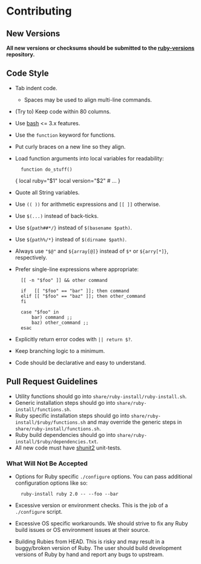 # Contributing

## New Versions

**All new versions or checksums should be submitted to the [ruby-versions]
repository.**

## Code Style

* Tab indent code.
  * Spaces may be used to align multi-line commands.
* (Try to) Keep code within 80 columns.
* Use [bash] <= 3.x features.
* Use the `function` keyword for functions.
* Put curly braces on a new line so they align.
* Load function arguments into local variables for readability:

        function do_stuff()
	{
		local ruby="$1"
		local version="$2"
                # ...
	}

* Quote all String variables.
* Use `(( ))` for arithmetic expressions and `[[ ]]` otherwise.
* Use `$(...)` instead of back-ticks.
* Use `${path##*/}` instead of `$(basename $path)`.
* Use `${path%/*}` instead of `$(dirname $path)`.
* Always use `"$@"` and `${array[@]}` instead of `$*` or `${arry[*]}`,
  respectively.
* Prefer single-line expressions where appropriate:

        [[ -n "$foo" ]] && other command

        if   [[ "$foo" == "bar" ]]; then command
        elif [[ "$foo" == "baz" ]]; then other_command
        fi

        case "$foo" in
        	bar) command ;;
        	baz) other_command ;;
        esac

* Explicitly return error codes with `|| return $?`.
* Keep branching logic to a minimum.
* Code should be declarative and easy to understand.

## Pull Request Guidelines

* Utility functions should go into `share/ruby-install/ruby-install.sh`.
* Generic installation steps should go into `share/ruby-install/functions.sh`.
* Ruby specific installation steps should go into
  `share/ruby-install/$ruby/functions.sh` and may override the generic steps in
  `share/ruby-install/functions.sh`.
* Ruby build dependencies should go into
  `share/ruby-install/$ruby/dependencies.txt`.
* All new code must have [shunit2] unit-tests.

### What Will Not Be Accepted

* Options for Ruby specific `./configure` options. You can pass additional
  configuration options like so:

        ruby-install ruby 2.0 -- --foo --bar

* Excessive version or environment checks. This is the job of a `./configure`
  script.
* Excessive OS specific workarounds. We should strive to fix any Ruby build
  issues or OS environment issues at their source.
* Building Rubies from HEAD. This is risky and may result in a buggy/broken
  version of Ruby. The user should build development versions of Ruby by hand
  and report any bugs to upstream.

[Makefile]: https://gist.github.com/3224049
[shunit2]: http://code.google.com/p/shunit2/

[bash]: http://www.gnu.org/software/bash/
[ruby-versions]: https://github.com/postmodern/ruby-versions
